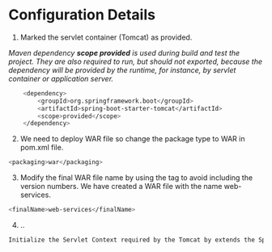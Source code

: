 # Configuration Details

1. Marked the servlet container (Tomcat) as provided.

_Maven dependency **scope provided** is used during build and test the project. They are also required to run, but should not exported, because the dependency will be provided by the runtime, for instance, by servlet container or application server._

```bash
    <dependency>  
        <groupId>org.springframework.boot</groupId>  
        <artifactId>spring-boot-starter-tomcat</artifactId>  
        <scope>provided</scope>  
    </dependency>    
```

2. We need to deploy WAR file so change the package type to WAR in pom.xml file.

```bash
<packaging>war</packaging>  
```
3. Modify the final WAR file name by using the <finalName> tag to avoid including the version numbers. We have created a WAR file with the name web-services.

```bash
<finalName>web-services</finalName>  
```

4. ..
```bash
Initialize the Servlet Context required by the Tomcat by extends the SpringBootServletInitializer interface
```
